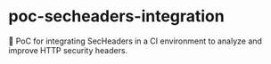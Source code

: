 # poc-secheaders-integration

🧪 PoC for integrating SecHeaders in a CI environment to analyze and improve HTTP security headers.
